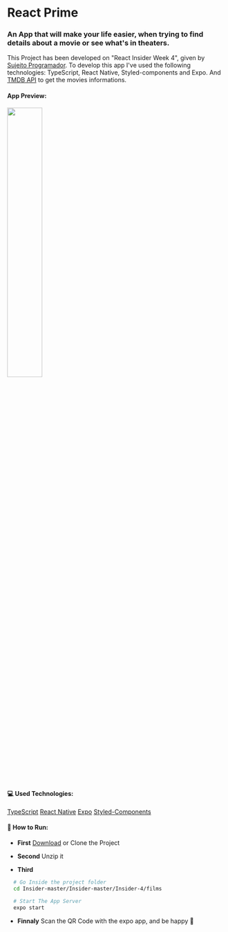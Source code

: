 # React Prime

### An App that will make your life easier, when trying to find details about a movie or see what's in theaters.

This Project has been developed on "React Insider Week 4", given by [Sujeito Programador]("https://www.youtube.com/c/Sujeitoprogramador"). To develop this app I've used the following technologies: TypeScript, React Native, Styled-components and Expo. And [TMDB API]('https://developers.themoviedb.org/3') to get the movies informations.

#### App Preview&#58;

<img src="https://github.com/hemerson-git/Insider/blob/master/Insider-4/.github/main-gif.gif?raw=true" width="40%">

#### 💻 Used Technologies&#58;

[TypeScript]('https://www.typescriptlang.org/')
[React Native]('https://reactnative.dev/')
[Expo]('https://expo.dev/')
[Styled-Components]('https://styled-components.com/')

#### 🏃 How to Run&#58;

- **First**
  [Download]('https://github.com/hemerson-git/Insider/archive/refs/heads/master.zip') or Clone the Project
  <br />

- **Second**
  Unzip it
  <br />

- **Third**

```bash
  # Go Inside the project folder
  cd Insider-master/Insider-master/Insider-4/films

  # Start The App Server
  expo start
```

- **Finnaly**
  Scan the QR Code with the expo app, and be happy 🙂
